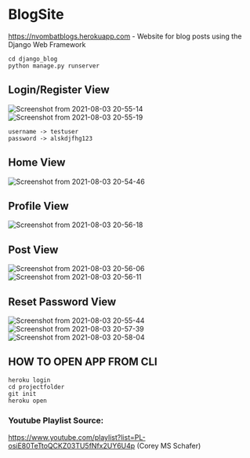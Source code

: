 # BlogSite
https://nvombatblogs.herokuapp.com - 
Website for blog posts using the Django Web Framework

```
cd django_blog
python manage.py runserver
```

## Login/Register View
![Screenshot from 2021-08-03 20-55-14](https://user-images.githubusercontent.com/63743496/128043171-41bc7c8a-1cae-4936-9727-8d6a906f02ae.png)
![Screenshot from 2021-08-03 20-55-19](https://user-images.githubusercontent.com/63743496/128043205-d62e753c-6ed8-4c72-a12d-2f80d011c41d.png)
```
username -> testuser
password -> alskdjfhg123
```

## Home View
![Screenshot from 2021-08-03 20-54-46](https://user-images.githubusercontent.com/63743496/128043378-5fdc33d4-b495-4f8f-bb46-2ffa91e38111.png)

## Profile View
![Screenshot from 2021-08-03 20-56-18](https://user-images.githubusercontent.com/63743496/128043558-b4f324d1-7ee1-450e-a269-38b8b53c3581.png)

## Post View
![Screenshot from 2021-08-03 20-56-06](https://user-images.githubusercontent.com/63743496/128043698-6d907bbe-2101-44f1-a7b6-ef972a39ca7f.png)
![Screenshot from 2021-08-03 20-56-11](https://user-images.githubusercontent.com/63743496/128043712-ab94a783-f3fd-45b2-87af-43d85e9803d1.png)

## Reset Password View
![Screenshot from 2021-08-03 20-55-44](https://user-images.githubusercontent.com/63743496/128043785-fde0de66-8bfb-4381-8cdb-f88094bde6ec.png)
![Screenshot from 2021-08-03 20-57-39](https://user-images.githubusercontent.com/63743496/128043859-68123047-d586-42a2-9d97-a51f25bd584d.png)
![Screenshot from 2021-08-03 20-58-04](https://user-images.githubusercontent.com/63743496/128043903-dd9b0884-3006-4169-980a-f907ab9ad922.png)

## HOW TO OPEN APP FROM CLI
``` 
heroku login
cd projectfolder
git init
heroku open
```

### Youtube Playlist Source:
https://www.youtube.com/playlist?list=PL-osiE80TeTtoQCKZ03TU5fNfx2UY6U4p (Corey MS Schafer)
